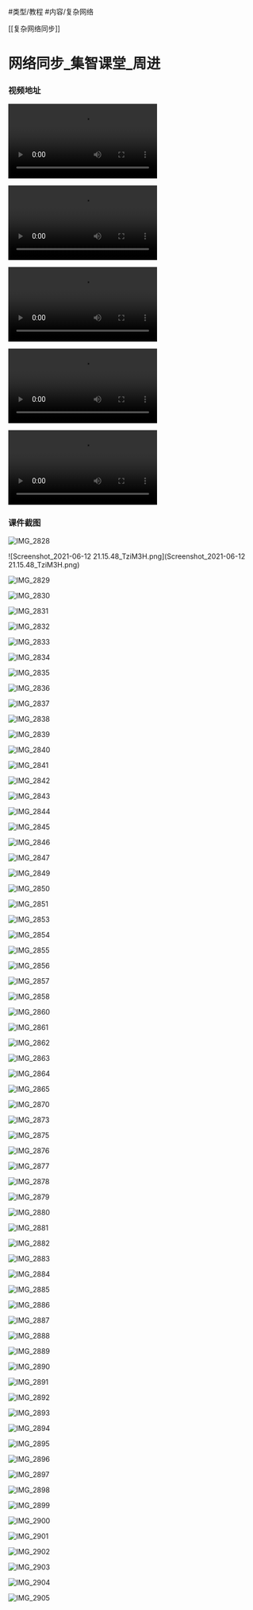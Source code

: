 #类型/教程
#内容/复杂网络

[[复杂网络同步]]

# 网络同步\_集智课堂\_周进





### 视频地址



<video src="/Volumes/EthanY/Ethan/UsefulFiles/ReadingsFile/系统科学/复杂网络/复杂网络课程_2021_集智课堂/网络同步_周进_网络科学课程_集智学园-1.mp4"></video>

<video src="/Volumes/EthanY/Ethan/UsefulFiles/ReadingsFile/系统科学/复杂网络/复杂网络课程_2021_集智课堂/网络同步_周进_网络科学课程_集智学园-2.mp4"></video>

<video src="/Volumes/EthanY/Ethan/UsefulFiles/ReadingsFile/系统科学/复杂网络/复杂网络课程_2021_集智课堂/网络同步_周进_网络科学课程_集智学园-3.mp4"></video>

<video src="/Volumes/EthanY/Ethan/UsefulFiles/ReadingsFile/系统科学/复杂网络/复杂网络课程_2021_集智课堂/网络同步_周进_网络科学课程_集智学园-4.mp4"></video>

<video src="/Volumes/EthanY/Ethan/UsefulFiles/ReadingsFile/系统科学/复杂网络/复杂网络课程_2021_集智课堂/网络同步_周进_网络科学课程_集智学园-5.mp4"></video>

### 课件截图

![IMG_2828](IMG_2828.jpeg)

![Screenshot_2021-06-12 21.15.48_TziM3H.png](Screenshot_2021-06-12 21.15.48_TziM3H.png)

![IMG_2829](IMG_2829.jpeg)

![IMG_2830](IMG_2830.jpeg)

![IMG_2831](IMG_2831.jpeg)

![IMG_2832](IMG_2832.jpeg)

![IMG_2833](IMG_2833.jpeg)

![IMG_2834](IMG_2834.jpeg)

![IMG_2835](IMG_2835.jpeg)

![IMG_2836](IMG_2836.jpeg)

![IMG_2837](IMG_2837.jpeg)

![IMG_2838](IMG_2838.jpeg)

![IMG_2839](IMG_2839.jpeg)

![IMG_2840](IMG_2840.jpeg)

![IMG_2841](IMG_2841.jpeg)

![IMG_2842](IMG_2842.jpeg)

![IMG_2843](IMG_2843.jpeg)

![IMG_2844](IMG_2844.jpeg)

![IMG_2845](IMG_2845.jpeg)

![IMG_2846](IMG_2846.jpeg)

![IMG_2847](网络同步_集智课堂_周进.assets/IMG_2847.jpeg)



![IMG_2849](IMG_2849.jpeg)

![IMG_2850](IMG_2850.jpeg)

![IMG_2851](IMG_2851.jpeg)



![IMG_2853](IMG_2853.jpeg)

![IMG_2854](IMG_2854.jpeg)

![IMG_2855](IMG_2855.jpeg)

![IMG_2856](IMG_2856.jpeg)

![IMG_2857](IMG_2857.jpeg)



![IMG_2858](IMG_2858.jpeg)

![IMG_2860](IMG_2860.jpeg)

![IMG_2861](IMG_2861.jpeg)

![IMG_2862](IMG_2862.jpeg)

![IMG_2863](IMG_2863.jpeg)

![IMG_2864](IMG_2864.jpeg)

![IMG_2865](IMG_2868.jpeg)



![IMG_2870](IMG_2870.jpeg)







![IMG_2873](IMG_2873.jpeg)

![IMG_2875](IMG_2875.jpeg)

![IMG_2876](IMG_2876.jpeg)

![IMG_2877](IMG_2877.jpeg)

![IMG_2878](IMG_2878.jpeg)

![IMG_2879](IMG_2879.jpeg)

![IMG_2880](IMG_2880.jpeg)

![IMG_2881](IMG_2881.jpeg)

![IMG_2882](IMG_2882.jpeg)

![IMG_2883](IMG_2883.jpeg)

![IMG_2884](IMG_2884.jpeg)





![IMG_2885](IMG_2885.jpeg)

![IMG_2886](IMG_2886.jpeg)

![IMG_2887](IMG_2887.jpeg)

![IMG_2888](IMG_2888.jpeg)

![IMG_2889](IMG_2889.jpeg)

![IMG_2890](IMG_2890.jpeg)

![IMG_2891](IMG_2891.jpeg)

![IMG_2892](IMG_2892.jpeg)

![IMG_2893](IMG_2893.jpeg)

![IMG_2894](IMG_2894.jpeg)

![IMG_2895](IMG_2895.jpeg)

![IMG_2896](IMG_2896.jpeg)

![IMG_2897](IMG_2897.jpeg)

![IMG_2898](IMG_2898.jpeg)

![IMG_2899](IMG_2899.jpeg)

![IMG_2900](IMG_2900.jpeg)

![IMG_2901](IMG_2901.jpeg)

![IMG_2902](IMG_2902.jpeg)

![IMG_2903](IMG_2903.jpeg)

![IMG_2904](IMG_2904.jpeg)

![IMG_2905](IMG_2905.jpeg)















